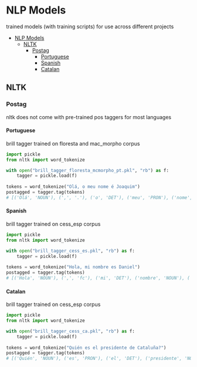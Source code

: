 # NLP Models

trained models (with training scripts) for use across different projects

- [NLP Models](#nlp-models)
  * [NLTK](#nltk)
    + [Postag](#postag)
      - [Portuguese](#portuguese)
      - [Spanish](#spanish)
      - [Catalan](#catalan)
    
## NLTK

### Postag

nltk does not come with pre-trained pos taggers for most languages

#### Portuguese

brill tagger trained on floresta and mac_morpho corpus

```python
import pickle
from nltk import word_tokenize

with open("brill_tagger_floresta_mcmorpho_pt.pkl", "rb") as f:
    tagger = pickle.load(f)
    
tokens = word_tokenize("Olá, o meu nome é Joaquim")
postagged = tagger.tag(tokens)
# [('Olá', 'NOUN'), (',', '.'), ('o', 'DET'), ('meu', 'PRON'), ('nome', 'NOUN'), ('é', 'VERB'), ('Joaquim', 'NOUN')]
```

#### Spanish

brill tagger trained on cess_esp corpus

```python
import pickle
from nltk import word_tokenize

with open("brill_tagger_cess_es.pkl", "rb") as f:
    tagger = pickle.load(f)
    
tokens = word_tokenize("Hola, mi nombre es Daniel")
postagged = tagger.tag(tokens)
# [('Hola', 'NOUN'), (',', 'fc'), ('mi', 'DET'), ('nombre', 'NOUN'), ('es', 'VERB'), ('Daniel', 'NOUN')]
```

#### Catalan

brill tagger trained on cess_esp corpus

```python
import pickle
from nltk import word_tokenize

with open("brill_tagger_cess_ca.pkl", "rb") as f:
    tagger = pickle.load(f)
    
tokens = word_tokenize("Quién es el presidente de Cataluña?")
postagged = tagger.tag(tokens)
# [('Quién', 'NOUN'), ('es', 'PRON'), ('el', 'DET'), ('presidente', 'NOUN'), ('de', 'ADP'), ('Cataluña', 'NOUN'), ('?', 'fit')]
```